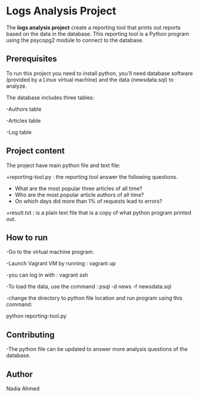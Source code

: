 # Logs Analysis Project
The **logs analysis project** create a reporting tool that prints out reports based on the data in the database. This reporting tool is a Python program using the psycopg2 module to connect to the database.


## Prerequisites
To run this project you need to install python, you'll need database software (provided by a Linux virtual machine) and the data (newsdata.sql) to analyze.

The database includes three tables:

-Authors table

-Articles table

-Log table

## Project content
The project have main python file and text file:

+reporting-tool.py :  the reporting tool answer the following questions.

- What are the most popular three articles of all time?
- Who are the most popular article authors of all time? 
- On which days did more than 1% of requests lead to errors?

+result.txt : is a plain text file that is a copy of what python program printed out.



## How to run

-Go to the virtual machine program.

-Launch Vagrant VM by running : vagrant up

-you can log in with : vagrant ssh

-To load the data, use the command 
: psql -d news -f newsdata.sql 

-change the directory to  python file location and run program using this command:

python reporting-tool.py


## Contributing

-The python file can be updated to answer more analysis questions of 
the database.

## Author
 Nadia Ahmed